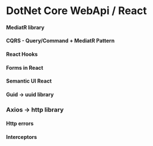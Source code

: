 # DotNet Core WebApi / React

#### MediatR library
#### CQRS - Query/Command + MediatR Pattern

#### React Hooks 
#### Forms in React 
#### Semantic UI React
#### Guid -> uuid library
### Axios -> http library 
#### Http errors
#### Interceptors

